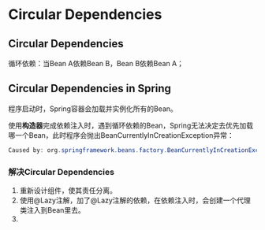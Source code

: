 # Circular Dependencies 

## Circular Dependencies

循环依赖：当Bean A依赖Bean B，Bean B依赖Bean A；



## Circular Dependencies in Spring

程序启动时，Spring容器会加载并实例化所有的Bean。

使用**构造器**完成依赖注入时，遇到循环依赖的Bean，Spring无法决定去优先加载哪一个Bean，此时程序会抛出BeanCurrentlyInCreationException异常：

```java
Caused by: org.springframework.beans.factory.BeanCurrentlyInCreationException: Error creating bean with name 'xxx': Requested bean is currently in creation: Is there an unresolvable circular reference?
```



### 解决Circular Dependencies

1. 重新设计组件，使其责任分离。
2. 使用@Lazy注解，加了@Lazy注解的依赖，在依赖注入时，会创建一个代理类注入到Bean里去。
3. 

